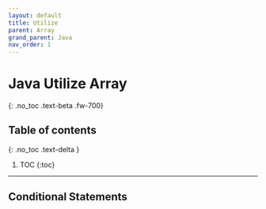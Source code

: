 ```yaml
---
layout: default
title: Utilize 
parent: Array
grand_parent: Java
nav_order: 1 
---
```


# Java Utilize Array
{: .no_toc .text-beta .fw-700}

## Table of contents
{: .no_toc .text-delta }

1. TOC
{:toc}

---

## Conditional Statements


